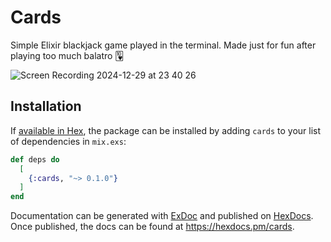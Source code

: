 # Cards

Simple Elixir blackjack game played in the terminal. Made just for fun after playing too much balatro 🂺

![Screen Recording 2024-12-29 at 23 40 26](https://github.com/user-attachments/assets/e7afb55a-324a-4dd0-bfc3-7eb23cb8679e)

## Installation

If [available in Hex](https://hex.pm/docs/publish), the package can be installed
by adding `cards` to your list of dependencies in `mix.exs`:

```elixir
def deps do
  [
    {:cards, "~> 0.1.0"}
  ]
end
```

Documentation can be generated with [ExDoc](https://github.com/elixir-lang/ex_doc)
and published on [HexDocs](https://hexdocs.pm). Once published, the docs can
be found at <https://hexdocs.pm/cards>.
